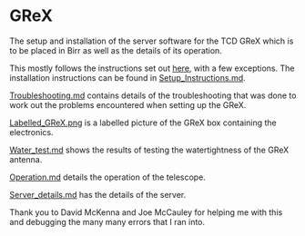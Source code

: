 # GReX
The setup and installation of the server software for the TCD GReX which is to be placed in Birr as well as the details of its operation.

This mostly follows the instructions set out [here](https://grex-telescope.github.io/software/server_setup/), with a few exceptions. The installation instructions can be found in [Setup_Instructions.md](https://github.com/ismisebrendan/GReX_setup/blob/main/Setup_Instructions.md).

[Troubleshooting.md](https://github.com/ismisebrendan/GReX_setup/blob/main/Troubleshooting.md) contains details of the troubleshooting that was done to work out the problems encountered when setting up the GReX.

[Labelled_GReX.png](https://github.com/ismisebrendan/GReX_setup/blob/main/Images/Labelled_GReX.png) is a labelled picture of the GReX box containing the electronics.

[Water_test.md](https://github.com/ismisebrendan/GReX_setup/blob/main/Water_test.md) shows the results of testing the watertightness of the GReX antenna.

[Operation.md](https://github.com/ismisebrendan/GReX_Birr/blob/main/Operation.md) details the operation of the telescope.

[Server_details.md](https://github.com/ismisebrendan/GReX_Birr/blob/main/Server_details.md) has the details of the server.

Thank you to David McKenna and Joe McCauley for helping me with this and debugging the many many errors that I ran into.
